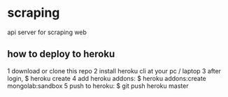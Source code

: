 # scraping
api server for scraping web

## how to deploy to heroku
1 download or clone this repo
2 install heroku cli at your pc / laptop
3 after login, $ heroku create
4 add heroku addons: $ heroku addons:create mongolab:sandbox 
5 push to heroku: $ git push heroku master

